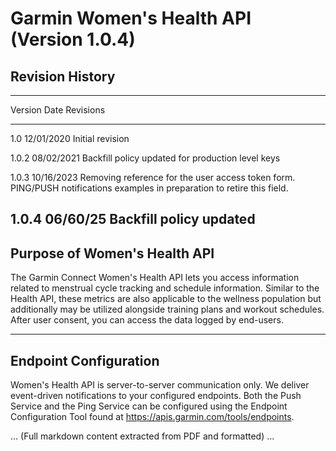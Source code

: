 # Garmin Women's Health API (Version 1.0.4)

## Revision History

  ------------------------------------------------------------------------
  Version                   Date            Revisions
  ------------------------- --------------- ------------------------------
  1.0                       12/01/2020      Initial revision

  1.0.2                     08/02/2021      Backfill policy updated for
                                            production level keys

  1.0.3                     10/16/2023      Removing reference for the
                                            user access token form.
                                            PING/PUSH notifications
                                            examples in preparation to
                                            retire this field.

  1.0.4                     06/60/25        Backfill policy updated
  ------------------------------------------------------------------------

## Purpose of Women's Health API

The Garmin Connect Women's Health API lets you access information
related to menstrual cycle tracking and schedule information. Similar to
the Health API, these metrics are also applicable to the wellness
population but additionally may be utilized alongside training plans and
workout schedules. After user consent, you can access the data logged by
end-users.

------------------------------------------------------------------------

## Endpoint Configuration

Women's Health API is server-to-server communication only. We deliver
event-driven notifications to your configured endpoints. Both the Push
Service and the Ping Service can be configured using the Endpoint
Configuration Tool found at <https://apis.garmin.com/tools/endpoints>.

... (Full markdown content extracted from PDF and formatted) ...
